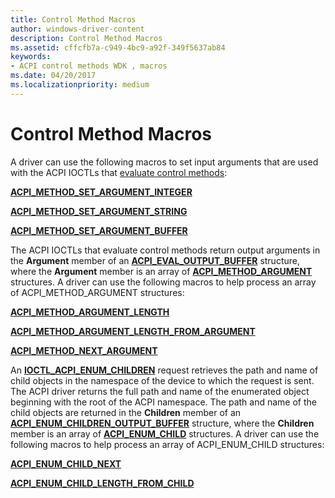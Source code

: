 ```yaml
---
title: Control Method Macros
author: windows-driver-content
description: Control Method Macros
ms.assetid: cffcfb7a-c949-4bc9-a92f-349f5637ab84
keywords:
- ACPI control methods WDK , macros
ms.date: 04/20/2017
ms.localizationpriority: medium
---
```


# Control Method Macros


A driver can use the following macros to set input arguments that are used with the ACPI IOCTLs that [evaluate control methods](evaluating-acpi-control-methods.md):

[**ACPI\_METHOD\_SET\_ARGUMENT\_INTEGER**](acpi-method-set-argument-integer.md)

[**ACPI\_METHOD\_SET\_ARGUMENT\_STRING**](acpi-method-set-argument-string.md)

[**ACPI\_METHOD\_SET\_ARGUMENT\_BUFFER**](acpi-method-set-argument-buffer.md)

The ACPI IOCTLs that evaluate control methods return output arguments in the **Argument** member of an [**ACPI\_EVAL\_OUTPUT\_BUFFER**](https://msdn.microsoft.com/library/windows/hardware/ff536123) structure, where the **Argument** member is an array of [**ACPI\_METHOD\_ARGUMENT**](https://msdn.microsoft.com/library/windows/hardware/ff536125) structures. A driver can use the following macros to help process an array of ACPI\_METHOD\_ARGUMENT structures:

[**ACPI\_METHOD\_ARGUMENT\_LENGTH**](acpi-method-argument-length.md)

[**ACPI\_METHOD\_ARGUMENT\_LENGTH\_FROM\_ARGUMENT**](acpi-method-argument-length-from-argument.md)

[**ACPI\_METHOD\_NEXT\_ARGUMENT**](acpi-method-next-argument.md)

An [**IOCTL\_ACPI\_ENUM\_CHILDREN**](https://msdn.microsoft.com/library/windows/hardware/ff536147) request retrieves the path and name of child objects in the namespace of the device to which the request is sent. The ACPI driver returns the full path and name of the enumerated object beginning with the root of the ACPI namespace. The path and name of the child objects are returned in the **Children** member of an [**ACPI\_ENUM\_CHILDREN\_OUTPUT\_BUFFER**](https://msdn.microsoft.com/library/windows/hardware/ff536112) structure, where the **Children** member is an array of [**ACPI\_ENUM\_CHILD**](https://msdn.microsoft.com/library/windows/hardware/ff536109) structures. A driver can use the following macros to help process an array of ACPI\_ENUM\_CHILD structures:

[**ACPI\_ENUM\_CHILD\_NEXT**](acpi-enum-child-next.md)

[**ACPI\_ENUM\_CHILD\_LENGTH\_FROM\_CHILD**](acpi-enum-child-length-from-child.md)

 

 




